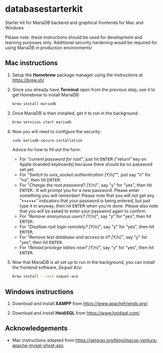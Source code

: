 # databasestarterkit
Starter kit for MariaDB backend and graphical frontends for Mac and Windows

Please note: these instructions should be used for development and learning purposes only. Additional security hardening would be required for using MariaDB in production environments!

## Mac instructions

1. Setup the **Homebrew** package manager using the instructions at https://brew.sh/

2. Since you already have **Terminal** open from the previous step, use it to get Homebrew to install MariaDB:

	```zsh
	brew install mariadb
	```

3. Once MariaDB is then installed, get it to run in the background:

	```zsh
	brew services start mariadb
	```

4. Now you will need to configure the security:

	```zsh
	sudo mariadb-secure-installation
	```
	
	Advice for how to fill out the form:
	- For _"current password for root"_, just hit <kbd>ENTER</kbd> ("return" key on Apple-branded keyboards) because there should be no password set yet.
	- For _"Switch to unix_socket authentication [Y/n]"_", just say "n" for "no", then hit <kbd>ENTER</kbd>.
	- For _"Change the root password? [Y/n]"_, say "y" for "yes",  then hit <kbd>ENTER</kbd>.. It will prompt you for a new password. Please enter something you will remember! Please note that you will not get any "&bull;&bull;&bull;&bull;&bull;&bull;" indicators that your password is being entered, but just type it in anyway, then hit <kbd>ENTER</kbd> when you're done. Please also note that you will be asked to enter your password again to confirm.
	- For _"Remove anonymous users? [Y/n]"_, say "y" for "yes", then hit <kbd>ENTER</kbd>.
	- For _"Disallow root login remotely? [Y/n]"_, say "y" for "yes", then hit <kbd>ENTER</kbd>.
	- For _"Remove test database and access to it? [Y/n]"_, say "y" for "yes", then hit <kbd>ENTER</kbd>.
	- For _"Reload privilege tables now? [Y/n]"_, say "y" for "yes", then hit <kbd>ENTER</kbd>.
	
5. Now that MariaDB is all set up to run in the background, you can install the frontend software, _Sequel Ace:_

	```zsh
	brew install --cask sequel-ace
	```

## Windows instructions

1. Download and install **XAMPP** from https://www.apachefriends.org/

2. Download and install **HeidiSQL** from https://www.heidisql.com/

## Acknowledgements

- Mac instructions adapted from https://getgrav.org/blog/macos-ventura-apache-mysql-vhost-apc

